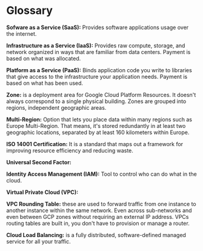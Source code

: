 # Glossary


**Sofware as a Service (SaaS):** Provides software applications usage over the internet.

**Infrastructure as a Service (IaaS):** Provides raw compute, storage, and network organized in ways that are familiar from data centers. Payment is based on what was allocated.

**Platform as a Service (PaaS):** Binds application code you write to libraries that give access to the infrastructure your application needs. Payment is based on what has been used.

**Zone:** is a deployment area for Google Cloud Platform Resources. It doesn't always correspond to a single physical building. Zones are grouped into regions, independent geographic areas.

**Multi-Region:** Option that lets you place data within many regions such as Europe Multi-Region. That means, it's stored redundantly in at least two geographic locations, separated by at least 160 kilometers within Europe.

**ISO 14001 Certification:** It is a standard that maps out a framework for improving resource efficiency and reducing waste.

**Universal Second Factor:** 

**Identity Access Management (IAM):** Tool to control who can do what in the cloud.

**Virtual Private Cloud (VPC):** 

**VPC Rounding Table:** these are used to forward traffic from one instance to another instance within the same network. Even across sub-networks and even between GCP zones without requiring an external IP address. VPCs routing tables are built in, you don't have to provision or manage a router. 

**Cloud Load Balancing:** is a fully distributed, software-defined managed service for all your traffic.




